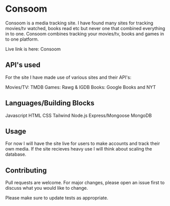 # Consoom

Consoom is a media tracking site. I have found many sites for tracking movies/tv watched, books read etc but never one that combined everything in to one. Consoom combines tracking your movies/tv, books and games in to one platform.

Live link is here: Consoom

## API's used

For the site I have made use of various sites and their API's:

Movies/TV: TMDB
Games: Rawg & IGDB
Books: Google Books and NYT

## Languages/Building Blocks

Javascript
HTML
CSS
Tailwind
Node.js
Express/Mongoose
MongoDB

## Usage

For now I will have the site live for users to make accounts and track their own media. If the site recieves heavy use I will think about scaling the database.

## Contributing
Pull requests are welcome. For major changes, please open an issue first to discuss what you would like to change.

Please make sure to update tests as appropriate.
